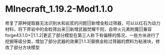 # MInecraft_1.19.2-Mod1.1.0
修复了原种提取器无法识别水和岩浆的问题|||新增金粒过筛器，可以以红石为动力材料，将下界岩中的金粒筛出来|||新增武器焚耀千阳，自带火元素附魔|||兼容forge43.1.0+||1.1.2|更正了部分模型在第三人称下有偏移的情况，一些方块进行了挖掘等级分类，增加了部分武器的效果||1.1.3|替换金粒过筛器的燃料为粘液块，修改了部分方块模型
